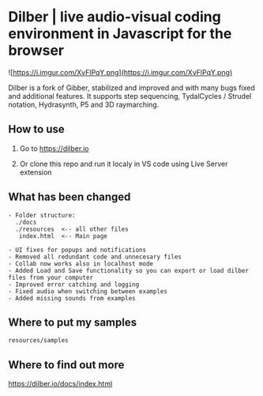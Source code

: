 # Dilber | live audio-visual coding environment in Javascript for the browser
![https://i.imgur.com/XvFlPqY.png](https://i.imgur.com/XvFlPqY.png)

Dilber is a fork of Gibber, stabilized and improved and with many bugs fixed and additional features.
It supports step sequencing, TydalCycles / Strudel notation, Hydrasynth, P5 and 3D raymarching.

## How to use
1. Go to https://dilber.io

2. Or clone this repo and run it localy in VS code using Live Server extension


## What has been changed
```
- Folder structure:
  ./docs
  ./resources  <-- all other files
   index.html  <-- Main page

- UI fixes for popups and notifications
- Removed all redundant code and unnecesary files
- Collab now works also in localhost mode
- Added Load and Save functionality so you can export or load dilber files from your computer
- Improved error catching and logging
- Fixed audio when switching between examples
- Added missing sounds from examples
```

## Where to put my samples
```
resources/samples
```

## Where to find out more

https://dilber.io/docs/index.html